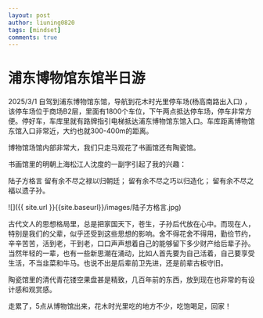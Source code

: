 ```yaml
---
layout: post
author: liuning0820
tags: [mindset]
comments: true
---
```


# 浦东博物馆东馆半日游

2025/3/1 自驾到浦东博物馆东馆，导航到花木时光里停车场(杨高南路出入口) ，该停车场位于商场B2层，里面有1800个车位，下午两点抵达停车场，停车非常方便。停好车，车库里就有路牌指引电梯抵达浦东博物馆东馆入口。车库距离博物馆东馆入口非常近，大约也就300-400m的距离。

博物馆场馆内部非常大，我们只走马观花了书画馆还有陶瓷馆。

书画馆里的明朝上海松江人沈度的一副字引起了我的兴趣：

陆子方格言
留有余不尽之禄以归朝廷；
留有余不尽之巧以归造化；
留有余不尽之福以遗子孙。

![]({{ site.url }}{{site.baseurl}}/images/陆子方格言.jpg)

古代文人的思想格局里，总是把家国天下，苍生，子孙后代放在心中。而现在人，特别是我们的父辈，似乎还受到这些思想的影响。舍不得花舍不得用，勤俭节约，辛辛苦苦，活到老，干到老，口口声声想着自己的能够留下多少财产给后辈子孙。当然年轻的一辈，也有一些新思潮在涌动，比如人首先要为自己活着，自己要享受生活，不当韭菜和牛马。也说不出是后辈前卫先进，还是前辈古板守旧。

陶瓷馆里的清代青花镂空果盘甚是精致，几百年前的东西，放到现在也非常的有设计感和观赏感。

走累了，5点从博物馆出来，花木时光里吃的地方不少，吃饱喝足，回家！
